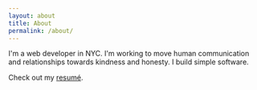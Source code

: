 ```yaml
---
layout: about
title: About
permalink: /about/
---
```


I'm a web developer in NYC. I'm working to move human communication and
relationships towards kindness and honesty. I build simple software.

Check out my [resumé](/2016-resume.pdf).
